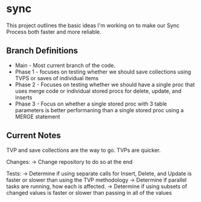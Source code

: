 # sync

This project outlines the basic ideas I'm working on to make our Sync Process both faster and more reliable.

## Branch Definitions
* Main - Most current branch of the code.
* Phase 1 - focuses on testing whether we should save collections using TVPS or saves of individual items
* Phase 2 - Focuses on testing whether we should have a single proc that uses merge code or individual stored procs for delete, update, and inserts
* Phase 3 - Focus on whether a single stored proc with 3 table parameters is better performaning than a single stored proc using a MERGE statement

## Current Notes
TVP and save collections are the way to go. TVPs are quicker.

Changes: 
 -> Change repository to do so at the end

Tests:
 -> Determine if using separate calls for Insert, Delete, and Update is faster or slower than using the TVP methodology
     -> Determine if parallel tasks are running, how each is affected.
 -> Determine if using subsets of changed values is faster or slower than passing in all of the values
